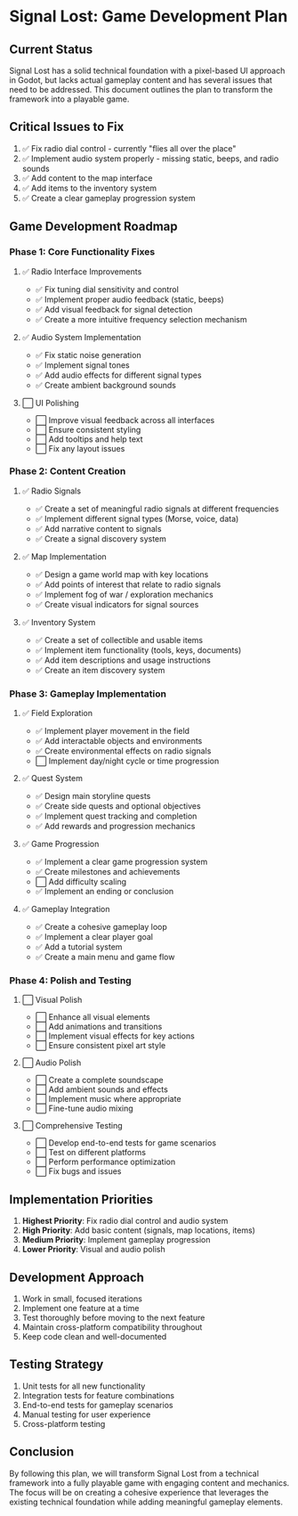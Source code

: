 # Signal Lost: Game Development Plan

## Current Status

Signal Lost has a solid technical foundation with a pixel-based UI approach in Godot, but lacks actual gameplay content and has several issues that need to be addressed. This document outlines the plan to transform the framework into a playable game.

## Critical Issues to Fix

1. ✅ Fix radio dial control - currently "flies all over the place"
2. ✅ Implement audio system properly - missing static, beeps, and radio sounds
3. ✅ Add content to the map interface
4. ✅ Add items to the inventory system
5. ✅ Create a clear gameplay progression system

## Game Development Roadmap

### Phase 1: Core Functionality Fixes

1. ✅ Radio Interface Improvements

   - ✅ Fix tuning dial sensitivity and control
   - ✅ Implement proper audio feedback (static, beeps)
   - ✅ Add visual feedback for signal detection
   - ✅ Create a more intuitive frequency selection mechanism

2. ✅ Audio System Implementation

   - ✅ Fix static noise generation
   - ✅ Implement signal tones
   - ✅ Add audio effects for different signal types
   - ✅ Create ambient background sounds

3. ⬜ UI Polishing
   - ⬜ Improve visual feedback across all interfaces
   - ⬜ Ensure consistent styling
   - ⬜ Add tooltips and help text
   - ⬜ Fix any layout issues

### Phase 2: Content Creation

1. ✅ Radio Signals

   - ✅ Create a set of meaningful radio signals at different frequencies
   - ✅ Implement different signal types (Morse, voice, data)
   - ✅ Add narrative content to signals
   - ✅ Create a signal discovery system

2. ✅ Map Implementation

   - ✅ Design a game world map with key locations
   - ✅ Add points of interest that relate to radio signals
   - ✅ Implement fog of war / exploration mechanics
   - ✅ Create visual indicators for signal sources

3. ✅ Inventory System
   - ✅ Create a set of collectible and usable items
   - ✅ Implement item functionality (tools, keys, documents)
   - ✅ Add item descriptions and usage instructions
   - ✅ Create an item discovery system

### Phase 3: Gameplay Implementation

1. ✅ Field Exploration

   - ✅ Implement player movement in the field
   - ✅ Add interactable objects and environments
   - ✅ Create environmental effects on radio signals
   - ⬜ Implement day/night cycle or time progression

2. ✅ Quest System

   - ✅ Design main storyline quests
   - ✅ Create side quests and optional objectives
   - ✅ Implement quest tracking and completion
   - ✅ Add rewards and progression mechanics

3. ✅ Game Progression

   - ✅ Implement a clear game progression system
   - ✅ Create milestones and achievements
   - ⬜ Add difficulty scaling
   - ✅ Implement an ending or conclusion

4. ✅ Gameplay Integration
   - ✅ Create a cohesive gameplay loop
   - ✅ Implement a clear player goal
   - ✅ Add a tutorial system
   - ✅ Create a main menu and game flow

### Phase 4: Polish and Testing

1. ⬜ Visual Polish

   - ⬜ Enhance all visual elements
   - ⬜ Add animations and transitions
   - ⬜ Implement visual effects for key actions
   - ⬜ Ensure consistent pixel art style

2. ⬜ Audio Polish

   - ⬜ Create a complete soundscape
   - ⬜ Add ambient sounds and effects
   - ⬜ Implement music where appropriate
   - ⬜ Fine-tune audio mixing

3. ⬜ Comprehensive Testing
   - ⬜ Develop end-to-end tests for game scenarios
   - ⬜ Test on different platforms
   - ⬜ Perform performance optimization
   - ⬜ Fix bugs and issues

## Implementation Priorities

1. **Highest Priority**: Fix radio dial control and audio system
2. **High Priority**: Add basic content (signals, map locations, items)
3. **Medium Priority**: Implement gameplay progression
4. **Lower Priority**: Visual and audio polish

## Development Approach

1. Work in small, focused iterations
2. Implement one feature at a time
3. Test thoroughly before moving to the next feature
4. Maintain cross-platform compatibility throughout
5. Keep code clean and well-documented

## Testing Strategy

1. Unit tests for all new functionality
2. Integration tests for feature combinations
3. End-to-end tests for gameplay scenarios
4. Manual testing for user experience
5. Cross-platform testing

## Conclusion

By following this plan, we will transform Signal Lost from a technical framework into a fully playable game with engaging content and mechanics. The focus will be on creating a cohesive experience that leverages the existing technical foundation while adding meaningful gameplay elements.
